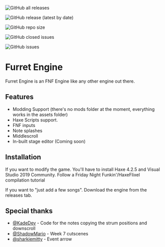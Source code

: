 ![GitHub all releases](https://img.shields.io/github/downloads/FurretLol/furret-engine/total?style=flat-square) 

![GitHub release (latest by date)](https://img.shields.io/github/v/release/FurretLol/furret-engine?label=latest-version&style=flat-square)

![GitHub repo size](https://img.shields.io/github/repo-size/FurretLol/furret-engine?style=flat-square)

![GitHub closed issues](https://img.shields.io/github/issues-closed/FurretLol/furret-engine?style=flat-square)

![GitHub issues](https://img.shields.io/github/issues/FurretLol/furret-engine?style=flat-square)

# Furret Engine

Furret Engine is an FNF Engine like any other engine out there.



## Features
- Modding Support (there's no mods folder at the moment, everything works in the assets folder)
- Haxe Scripts support.
- FNF inputs
- Note splashes
- Middlescroll
- In-built stage editor (Coming soon)


## Installation

If you want to modify the game. You'll have to install Haxe 4.2.5 and Visual Studio 2019 Community. Follow a Friday Night Funkin'/HaxeFlixel compilation tutorial

If you want to "just add a few songs". Download the engine from the releases tab.
## Special thanks

- [@KadeDev](https://github.com/KadeDev) - Code for the notes copying the strum positions and downscroll
- [@ShadowMario](https://github.com/ShadowMario) - Week 7 cutscenes
- [@sharkiemitty](https://twitter.com/sharkiemitty) - Event arrow
